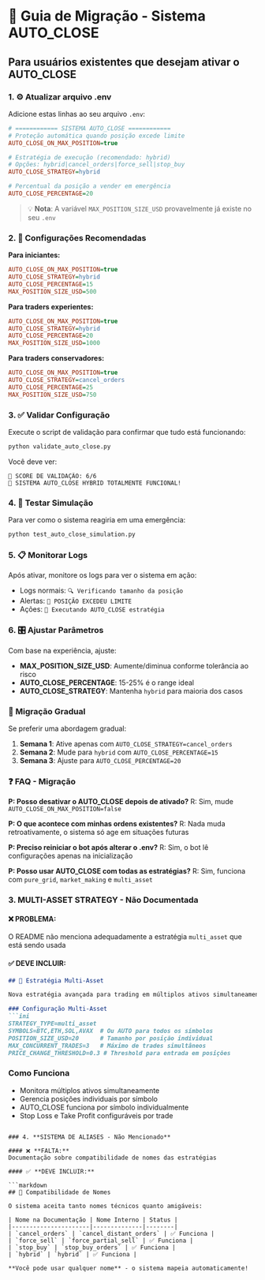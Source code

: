 # 🔄 Guia de Migração - Sistema AUTO_CLOSE

## Para usuários existentes que desejam ativar o AUTO_CLOSE

### 1. ⚙️ Atualizar arquivo .env

Adicione estas linhas ao seu arquivo `.env`:

```ini
# ============ SISTEMA AUTO_CLOSE ============
# Proteção automática quando posição excede limite
AUTO_CLOSE_ON_MAX_POSITION=true

# Estratégia de execução (recomendado: hybrid)
# Opções: hybrid|cancel_orders|force_sell|stop_buy
AUTO_CLOSE_STRATEGY=hybrid

# Percentual da posição a vender em emergência
AUTO_CLOSE_PERCENTAGE=20
```

> 💡 **Nota**: A variável `MAX_POSITION_SIZE_USD` provavelmente já existe no seu `.env`

### 2. 🎯 Configurações Recomendadas

**Para iniciantes:**
```ini
AUTO_CLOSE_ON_MAX_POSITION=true
AUTO_CLOSE_STRATEGY=hybrid
AUTO_CLOSE_PERCENTAGE=15
MAX_POSITION_SIZE_USD=500
```

**Para traders experientes:**
```ini
AUTO_CLOSE_ON_MAX_POSITION=true
AUTO_CLOSE_STRATEGY=hybrid
AUTO_CLOSE_PERCENTAGE=20
MAX_POSITION_SIZE_USD=1000
```

**Para traders conservadores:**
```ini
AUTO_CLOSE_ON_MAX_POSITION=true
AUTO_CLOSE_STRATEGY=cancel_orders
AUTO_CLOSE_PERCENTAGE=25
MAX_POSITION_SIZE_USD=750
```

### 3. ✅ Validar Configuração

Execute o script de validação para confirmar que tudo está funcionando:

```bash
python validate_auto_close.py
```

Você deve ver:
```
🎯 SCORE DE VALIDAÇÃO: 6/6
🎉 SISTEMA AUTO_CLOSE HYBRID TOTALMENTE FUNCIONAL!
```

### 4. 🧪 Testar Simulação

Para ver como o sistema reagiria em uma emergência:

```bash
python test_auto_close_simulation.py
```

### 5. 📋 Monitorar Logs

Após ativar, monitore os logs para ver o sistema em ação:

- Logs normais: `🔍 Verificando tamanho da posição`
- Alertas: `🚨 POSIÇÃO EXCEDEU LIMITE`
- Ações: `🔧 Executando AUTO_CLOSE estratégia`

### 6. 🎛️ Ajustar Parâmetros

Com base na experiência, ajuste:

- **MAX_POSITION_SIZE_USD**: Aumente/diminua conforme tolerância ao risco
- **AUTO_CLOSE_PERCENTAGE**: 15-25% é o range ideal
- **AUTO_CLOSE_STRATEGY**: Mantenha `hybrid` para maioria dos casos

### 🔄 Migração Gradual

Se preferir uma abordagem gradual:

1. **Semana 1**: Ative apenas com `AUTO_CLOSE_STRATEGY=cancel_orders`
2. **Semana 2**: Mude para `hybrid` com `AUTO_CLOSE_PERCENTAGE=15`
3. **Semana 3**: Ajuste para `AUTO_CLOSE_PERCENTAGE=20`

### ❓ FAQ - Migração

**P: Posso desativar o AUTO_CLOSE depois de ativado?**
R: Sim, mude `AUTO_CLOSE_ON_MAX_POSITION=false`

**P: O que acontece com minhas ordens existentes?**
R: Nada muda retroativamente, o sistema só age em situações futuras

**P: Preciso reiniciar o bot após alterar o .env?**
R: Sim, o bot lê configurações apenas na inicialização

**P: Posso usar AUTO_CLOSE com todas as estratégias?**
R: Sim, funciona com `pure_grid`, `market_making` e `multi_asset`

### 3. **MULTI-ASSET STRATEGY - Não Documentada**

#### ❌ **PROBLEMA:**
O README não menciona adequadamente a estratégia `multi_asset` que está sendo usada

#### ✅ **DEVE INCLUIR:**

```markdown
## 🎯 Estratégia Multi-Asset

Nova estratégia avançada para trading em múltiplos ativos simultaneamente:

### Configuração Multi-Asset
```ini
STRATEGY_TYPE=multi_asset
SYMBOLS=BTC,ETH,SOL,AVAX  # Ou AUTO para todos os símbolos
POSITION_SIZE_USD=20      # Tamanho por posição individual  
MAX_CONCURRENT_TRADES=3   # Máximo de trades simultâneos
PRICE_CHANGE_THRESHOLD=0.3 # Threshold para entrada em posições
```

### Como Funciona
- Monitora múltiplos ativos simultaneamente
- Gerencia posições individuais por símbolo
- AUTO_CLOSE funciona por símbolo individualmente
- Stop Loss e Take Profit configuráveis por trade
```

### 4. **SISTEMA DE ALIASES - Não Mencionado**

#### ❌ **FALTA:**
Documentação sobre compatibilidade de nomes das estratégias

#### ✅ **DEVE INCLUIR:**

```markdown
## 🔗 Compatibilidade de Nomes

O sistema aceita tanto nomes técnicos quanto amigáveis:

| Nome na Documentação | Nome Interno | Status |
|----------------------|--------------|--------|
| `cancel_orders` | `cancel_distant_orders` | ✅ Funciona |  
| `force_sell` | `force_partial_sell` | ✅ Funciona |
| `stop_buy` | `stop_buy_orders` | ✅ Funciona |
| `hybrid` | `hybrid` | ✅ Funciona |

**Você pode usar qualquer nome** - o sistema mapeia automaticamente!
```